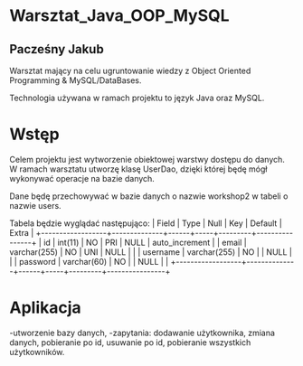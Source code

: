 # Warsztat_Java_OOP_MySQL
## Pacześny Jakub
Warsztat mający na celu ugruntowanie wiedzy z Object Oriented Programming &amp; MySQL/DataBases.

Technologia używana w ramach projektu to język Java oraz MySQL.
# Wstęp
Celem projektu jest wytworzenie obiektowej warstwy dostępu do danych. W ramach warsztatu utworzę klasę UserDao, 
dzięki której będę mógł wykonywać operacje na bazie danych.

Dane będę przechowywać w bazie danych o nazwie workshop2 w tabeli o nazwie users.

Tabela będzie wyglądać następująco:
| Field            | Type         | Null | Key | Default | Extra          |
+------------------+--------------+------+-----+---------+----------------+
| id               | int(11)      | NO   | PRI | NULL    | auto_increment |
| email            | varchar(255) | NO   | UNI | NULL    |                |
| username         | varchar(255) | NO   |     | NULL    |                |
| password         | varchar(60)  | NO   |     | NULL    |                |
+------------------+--------------+------+-----+---------+----------------+

# Aplikacja
-utworzenie bazy danych,
-zapytania:
    dodawanie użytkownika,
    zmiana danych,
    pobieranie po id,
    usuwanie po id,
    pobieranie wszystkich użytkowników.

